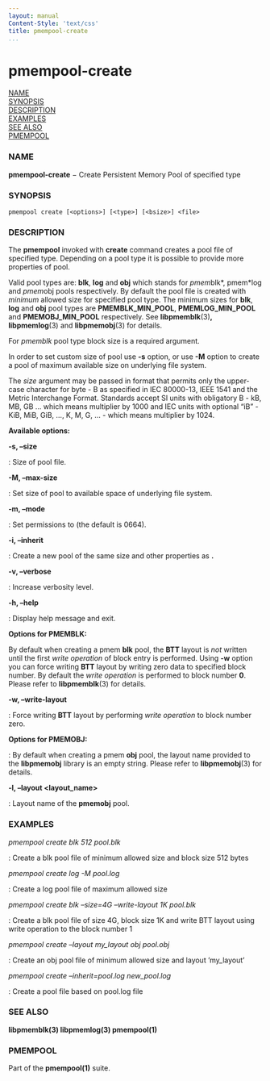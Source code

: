 ```yaml
---
layout: manual
Content-Style: 'text/css'
title: pmempool-create
...
```


# pmempool-create

[NAME](#NAME)<br />
[SYNOPSIS](#SYNOPSIS)<br />
[DESCRIPTION](#DESCRIPTION)<br />
[EXAMPLES](#EXAMPLES)<br />
[SEE ALSO](#SEE%20ALSO)<br />
[PMEMPOOL](#PMEMPOOL)<br />


### NAME

**pmempool-create** − Create Persistent Memory Pool of specified type

### SYNOPSIS

```
pmempool create [<options>] [<type>] [<bsize>] <file>
```

### DESCRIPTION

The **pmempool** invoked with **create** command creates a pool file of specified type. Depending on a pool type it is possible to provide more properties of pool.

Valid pool types are: **blk**, **log** and **obj** which stands for *pmem*blk*, pmem*log and *pmem*obj pools respectively. By default the pool file is created with *minimum* allowed size for specified pool type. The minimum sizes for **blk**, **log** and **obj** pool types are **PMEMBLK_MIN_POOL**, **PMEMLOG_MIN_POOL** and **PMEMOBJ_MIN_POOL** respectively. See **libpmemblk**(3)**, libpmemlog**(3) and **libpmemobj**(3) for details.

For *pmemblk* pool type block size **<bsize>** is a required argument.

In order to set custom size of pool use **-s** option, or use **-M** option to create a pool of maximum available size on underlying file system.

The *size* argument may be passed in format that permits only the upper-case character for byte - B as specified in IEC 80000-13, IEEE 1541 and the Metric Interchange Format. Standards accept SI units with obligatory B - kB, MB, GB … which means multiplier by 1000 and IEC units with optional “iB” - KiB, MiB, GiB, …, K, M, G, … - which means multiplier by 1024.

**Available options:**

**-s, –size** <size>

: Size of pool file.

**-M, –max-size**

: Set size of pool to available space of underlying file system.

**-m, –mode** <octal>

: Set permissions to <octal> (the default is 0664).

**-i, –inherit** <file>

: Create a new pool of the same size and other properties as **<file>.**

**-v, –verbose**

: Increase verbosity level.

**-h, –help**

: Display help message and exit.


**Options for PMEMBLK:**

By default when creating a pmem **blk** pool, the **BTT** layout is *not* written until the first *write operation* of block entry is performed. Using **-w** option you can force writing **BTT** layout by writing zero data to specified block number. By default the *write operation* is performed to block number **0**. Please refer to **libpmemblk**(3) for details.

**-w, –write-layout**

: Force writing **BTT** layout by performing *write operation* to block number zero.

**Options for PMEMOBJ:**

: By default when creating a pmem **obj** pool, the layout name provided to the **libpmemobj** library is an empty string. Please refer to **libpmemobj**(3) for details.

**-l, –layout <layout_name>**

: Layout name of the **pmemobj** pool.


### EXAMPLES

*pmempool create blk 512 pool.blk*

: Create a blk pool file of minimum allowed size and block size 512 bytes

*pmempool create log -M pool.log*

: Create a log pool file of maximum allowed size

*pmempool create blk –size=4G –write-layout 1K pool.blk*

: Create a blk pool file of size 4G, block size 1K and write BTT layout using write operation to the block number 1

*pmempool create –layout my_layout obj pool.obj*

: Create an obj pool file of minimum allowed size and layout ’my_layout’

*pmempool create –inherit=pool.log new_pool.log*

: Create a pool file based on pool.log file


### SEE ALSO

**libpmemblk(3) libpmemlog(3) pmempool(1)**

### PMEMPOOL

Part of the **pmempool(1)** suite.
